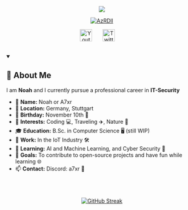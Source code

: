 <p align="center">
  <img src="https://readme-typing-svg.demolab.com/?lines=Hi%20I'm%20Noah%20AKA%20AzRDll%20🌱%20🤖; Student%20At%20DHBW%20Stuttgart&color=2efdcc&vCenter=true&center=true&pause=1000&size=22"/>
</p>
<p align="center">
  <a href="https://github.com/AzRDll">
    <img src="./CW16nFVXLSQxSMUEMd.gif" alt="AzRDll" /></a>
</p>

<p align="center">
  <a href="https://www.youtube.com/@noah_4e"><img width="32px" alt="Youtube" title="Youtube" src="https://i.imgur.com/qiXu7b2.png"/></a>
  &#8287;&#8287;&#8287;&#8287;&#8287;
  <a href="https://twitter.com/@noah_4e"><img width="32px" alt="Twitter" title="Twitter" src="https://i.imgur.com/AixJgnm.png"/></a>
  &#8287;&#8287;&#8287;&#8287;&#8287;
</p>

<p align="center">
  <img src="https://komarev.com/ghpvc/?username=AzrDll&style=flat-square&color=blue" alt=""/>
</p>

<details open> 
  <summary><h2>👤 About Me</h2></summary>

I am **Noah** and I currently pursue a professional career in **IT-Security**

- 👤 **Name:** Noah or A7xr
- 📍 **Location:** Germany, Stuttgart
- 🎂 **Birthday:** November 10th 🎉  
- 👀 **Interests:** Coding 💻, Traveling ✈️, Nature 🌱 
- 🎓 **Education:** B.Sc. in Computer Science 🖥️ (still WIP)
- 🏢 **Work:** In the IoT Industry 🛠️  
- 🌱 **Learning:** AI and Machine Learning, and Cyber Security 🤖  
- 🎯 **Goals:** To contribute to open-source projects and have fun while learning 🌐
- 📫 **Contact:** Discord: a7xr 📧
<br/>
<br/>
</details>
<p align="center">
  <a href="https://git.io/streak-stats">
    <img src="https://streak-stats.demolab.com?user=AzrDll&theme=tokyonight&hide_border=true" alt="GitHub Streak" />
  </a>
</p>
